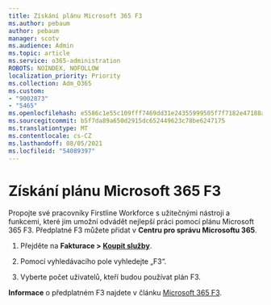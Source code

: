 ```yaml
---
title: Získání plánu Microsoft 365 F3
ms.author: pebaum
author: pebaum
manager: scotv
ms.audience: Admin
ms.topic: article
ms.service: o365-administration
ROBOTS: NOINDEX, NOFOLLOW
localization_priority: Priority
ms.collection: Adm_O365
ms.custom:
- "9002873"
- "5465"
ms.openlocfilehash: e5586c1e55c109fff7469dd31e24355999505f7f7182e47188af10db1b8bd772
ms.sourcegitcommit: b5f7da89a650d2915dc652449623c78be6247175
ms.translationtype: MT
ms.contentlocale: cs-CZ
ms.lasthandoff: 08/05/2021
ms.locfileid: "54089397"
---
```

# <a name="get-the-microsoft-365-f3-plan"></a>Získání plánu Microsoft 365 F3

Propojte své pracovníky Firstline Workforce s užitečnými nástroji a funkcemi, které jim umožní odvádět nejlepší práci pomocí plánu Microsoft 365 F3. Předplatné F3 můžete přidat v **Centru pro správu Microsoftu 365**.

1. Přejděte na **Fakturace > [Koupit služby](https://go.microsoft.com/fwlink/p/?linkid=868433)**.

2. Pomocí vyhledávacího pole vyhledejte „F3“.

3. Vyberte počet uživatelů, kteří budou používat plán F3.

**Informace** o předplatném F3 najdete v článku [Microsoft 365 F3](https://www.microsoft.com/microsoft-365/microsoft-365-enterprise-f3?activetab=pivot%3aoverviewtab).
